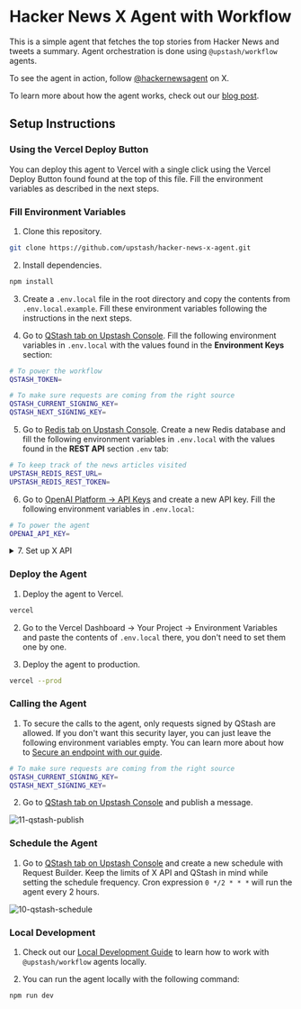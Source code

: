# Hacker News X Agent with Workflow

This is a simple agent that fetches the top stories from Hacker News and tweets a summary. Agent orchestration is done using `@upstash/workflow` agents.

To see the agent in action, follow [@hackernewsagent](https://x.com/hackernewsagent) on X.

To learn more about how the agent works, check out our [blog post](https://upstash.com/blog/hacker-news-x-agent).

## Setup Instructions

### Using the Vercel Deploy Button

You can deploy this agent to Vercel with a single click using the Vercel Deploy Button found found at the top of this file. Fill the environment variables as described in the next steps.

### Fill Environment Variables

1. Clone this repository.

```bash
git clone https://github.com/upstash/hacker-news-x-agent.git
```

2. Install dependencies.

```bash
npm install
```

3. Create a `.env.local` file in the root directory and copy the contents from `.env.local.example`. Fill these environment variables following the instructions in the next steps.

4. Go to [QStash tab on Upstash Console](https://console.upstash.com/qstash). Fill the following environment variables in `.env.local` with the values found in the **Environment Keys** section:

```bash
# To power the workflow
QSTASH_TOKEN=

# To make sure requests are coming from the right source
QSTASH_CURRENT_SIGNING_KEY=
QSTASH_NEXT_SIGNING_KEY=
```

5. Go to [Redis tab on Upstash Console](https://console.upstash.com/redis). Create a new Redis database and fill the following environment variables in `.env.local` with the values found in the **REST API** section `.env` tab:

```bash
# To keep track of the news articles visited
UPSTASH_REDIS_REST_URL=
UPSTASH_REDIS_REST_TOKEN=
```

6. Go to [OpenAI Platform -> API Keys](https://platform.openai.com/api-keys) and create a new API key. Fill the following environment variables in `.env.local`:

```bash
# To power the agent
OPENAI_API_KEY=
```

<details>
  <summary>7. Set up X API</summary>

1. Go to [X Website](https://x.com/) and create an account.

![1-create-x-account](https://github.com/user-attachments/assets/1b5275fa-fd88-426e-a505-ce5f463ab3fe)

2. Go to [X Developer Portal](https://developer.x.com/en/portal/dashboard) and sign up for a a free developer account.

![2-create-x-developer-account](https://github.com/user-attachments/assets/b71838b9-c859-4ecc-9c60-ddbae4e6733f)

3. Fill the developer agreement & policy according to your needs.

![3-fill-developer-policy](https://github.com/user-attachments/assets/5cf65b86-cba7-48db-bffb-94ada369e31f)

4. Go to project settings.

![4-go-project-settings](https://github.com/user-attachments/assets/64253f99-14e5-4ff4-9877-a0f10f0e0530)

5. Set up User authentication settings.

![5-set-up-user-auth-settings](https://github.com/user-attachments/assets/2e7ad140-72fa-484d-9223-7c34e4d8c488)

6. Fill the form and save.

![6-user-auth-settings-form-part-1](https://github.com/user-attachments/assets/930c6ff6-85f0-4291-aba3-17f4e011e9e9)

![7-user-auth-settings-form-part-2](https://github.com/user-attachments/assets/52e2a5f9-7113-484c-9b1e-d651abbacd0c)

7. Make sure User authentication is set up.

![8-check-user-auth-settings-set-up](https://github.com/user-attachments/assets/99783d73-8564-48fb-8e5a-3c5e7727ae38)

8. Fill the following environment variables in `.env.local` with the values found under the **Keys and tokens** tab:

```bash
# To be able to tweet
TWITTER_CONSUMER_KEY=
TWITTER_CONSUMER_SECRET=
TWITTER_ACCESS_TOKEN=
TWITTER_ACCESS_TOKEN_SECRET=
```

![9-keys-and-tokens](https://github.com/user-attachments/assets/7af449da-a41c-4991-975d-9cf562859000)

</details>

### Deploy the Agent

1. Deploy the agent to Vercel.

```bash
vercel
```

2. Go to the Vercel Dashboard -> Your Project -> Environment Variables and paste the contents of `.env.local` there, you don't need to set them one by one.

3. Deploy the agent to production.

```bash
vercel --prod
```

### Calling the Agent

1. To secure the calls to the agent, only requests signed by QStash are allowed.
   If you don't want this security layer, you can just leave the following environment variables empty. You can learn more about how to [Secure an endpoint with our guide](https://upstash.com/docs/workflow/howto/security).

```bash
# To make sure requests are coming from the right source
QSTASH_CURRENT_SIGNING_KEY=
QSTASH_NEXT_SIGNING_KEY=
```

2. Go to [QStash tab on Upstash Console](https://console.upstash.com/qstash) and publish a message.

![11-qstash-publish](https://github.com/user-attachments/assets/391314ed-9bc3-4fba-9852-c85314bf6671)

### Schedule the Agent

1. Go to [QStash tab on Upstash Console](https://console.upstash.com/qstash) and create a new schedule with Request Builder. Keep the limits of X API and QStash in mind while setting the schedule frequency. Cron expression `0 */2 * * *` will run the agent every 2 hours.

![10-qstash-schedule](https://github.com/user-attachments/assets/fb23d03e-3faf-4738-b2aa-0fc694512b10)

### Local Development

1. Check out our [Local Development Guide](https://upstash.com/docs/workflow/howto/local-development) to learn how to work with `@upstash/workflow` agents locally.

2. You can run the agent locally with the following command:

```bash
npm run dev
```
